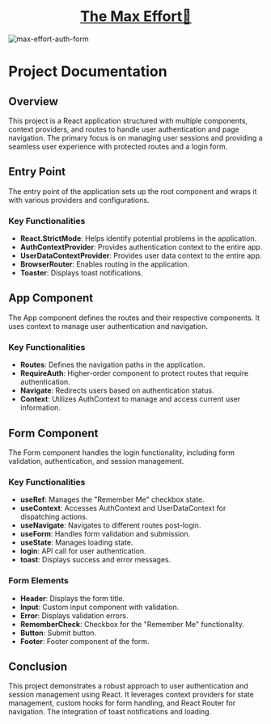 # <div align='center'> [The Max Effort💪](https://maxeffort-admin.vercel.app/) </div>

![max-effort-auth-form](https://github.com/user-attachments/assets/f7e72754-f397-424a-bed4-6044809d84a7)

# Project Documentation

## Overview
This project is a React application structured with multiple components, context providers, and routes to handle user authentication and page navigation. The primary focus is on managing user sessions and providing a seamless user experience with protected routes and a login form.

## Entry Point
The entry point of the application sets up the root component and wraps it with various providers and configurations.

### Key Functionalities
- **React.StrictMode**: Helps identify potential problems in the application.
- **AuthContextProvider**: Provides authentication context to the entire app.
- **UserDataContextProvider**: Provides user data context to the entire app.
- **BrowserRouter**: Enables routing in the application.
- **Toaster**: Displays toast notifications.

## App Component
The App component defines the routes and their respective components. It uses context to manage user authentication and navigation.

### Key Functionalities
- **Routes**: Defines the navigation paths in the application.
- **RequireAuth**: Higher-order component to protect routes that require authentication.
- **Navigate**: Redirects users based on authentication status.
- **Context**: Utilizes AuthContext to manage and access current user information.

## Form Component
The Form component handles the login functionality, including form validation, authentication, and session management.

### Key Functionalities
- **useRef**: Manages the "Remember Me" checkbox state.
- **useContext**: Accesses AuthContext and UserDataContext for dispatching actions.
- **useNavigate**: Navigates to different routes post-login.
- **useForm**: Handles form validation and submission.
- **useState**: Manages loading state.
- **login**: API call for user authentication.
- **toast**: Displays success and error messages.

### Form Elements
- **Header**: Displays the form title.
- **Input**: Custom input component with validation.
- **Error**: Displays validation errors.
- **RememberCheck**: Checkbox for the "Remember Me" functionality.
- **Button**: Submit button.
- **Footer**: Footer component of the form.

## Conclusion
This project demonstrates a robust approach to user authentication and session management using React. It leverages context providers for state management, custom hooks for form handling, and React Router for navigation. The integration of toast notifications and loading.
